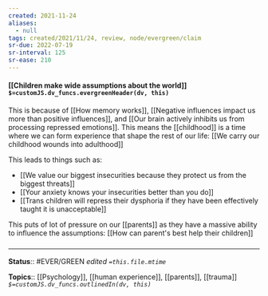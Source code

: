 ```yaml
---
created: 2021-11-24 
aliases:
  - null
tags: created/2021/11/24, review, node/evergreen/claim
sr-due: 2022-07-19
sr-interval: 125
sr-ease: 210
---
```


#### [[Children make wide assumptions about the world]] `$=customJS.dv_funcs.evergreenHeader(dv, this)`

This is because of [[How memory works]],
[[Negative influences impact us more than positive influences]],
and [[Our brain actively inhibits us from processing repressed emotions]].
This means the [[childhood]] is a time where we can form experience that shape the rest of our life:
[[We carry our childhood wounds into adulthood]]

This leads to things such as:
- [[We value our biggest insecurities because they protect us from the biggest threats]]
- [[Your anxiety knows your insecurities better than you do]]
- [[Trans children will repress their dysphoria if they have been effectively taught it is unacceptable]]

This puts of lot of pressure on our [[parents]] as they have a massive ability to influence the assumptions:
[[How can parent's best help their children]]

### <hr class="footnote"/>

**Status**:: #EVER/GREEN
*edited `=this.file.mtime`*

**Topics**:: [[Psychology]], [[human experience]], [[parents]], [[trauma]]
*`$=customJS.dv_funcs.outlinedIn(dv, this)`*
